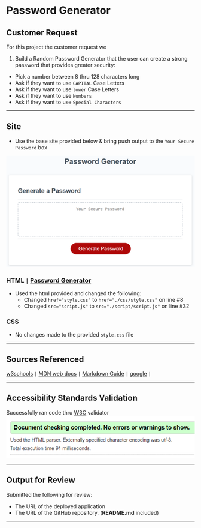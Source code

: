 # Password Generator

## Customer Request

For this project the customer request we

1. Build a Random Password Generator that the user can create a strong password that provides greater security:

- Pick a number between 8 thru 128 characters long
- Ask if they want to use `CAPITAL` Case Letters
- Ask if they want to use `lower` Case Letters
- Ask if they want to use `Numbers`
- Ask if they want to use `Special Characters`

---

## Site

- Use the base site provided below & bring push output to the `Your Secure Password` box

![Base SIte](./Assets/passwordGenerator.png)

### HTML `|` [**Password Generator**](https://michellemcconville.github.io/03-password-generator/)

- Used the html provided and changed the following:
  - Changed `href="style.css"` to `href="./css/style.css"` on line #8
  - Changed `src="script.js"` to `src="./script/script.js"` on line #32

### CSS

- No changes made to the provided `style.css` file

---

## Sources Referenced

[w3schools](https://www.w3schools.com/html/html5_semantic_elements.asp) `|`
[MDN web docs](https://developer.mozilla.org/en-US/) `|`
[Markdown Guide](https://www.markdownguide.org/) `|`
[google](https://www.google.com/) `|`

---

## Accessibility Standards Validation

Successfully ran code thru [W3C](https://validator.w3.org/) validator
![Validation Results](./assets/03-w3c-Success.png)

---

## Output for Review

Submitted the following for review:

- The URL of the deployed application
- The URL of the GitHub repository. (**README.md** included)

---
